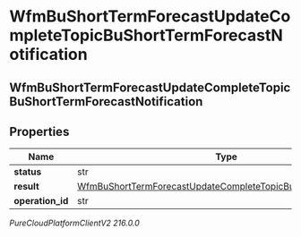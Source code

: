 # WfmBuShortTermForecastUpdateCompleteTopicBuShortTermForecastNotification

## WfmBuShortTermForecastUpdateCompleteTopicBuShortTermForecastNotification

## Properties

|Name | Type | Description | Notes|
|------------ | ------------- | ------------- | -------------|
| **status** | str |  | [optional] |
| **result** | [WfmBuShortTermForecastUpdateCompleteTopicBuShortTermForecast](WfmBuShortTermForecastUpdateCompleteTopicBuShortTermForecast) |  | [optional] |
| **operation_id** | str |  | [optional] |



_PureCloudPlatformClientV2 216.0.0_
